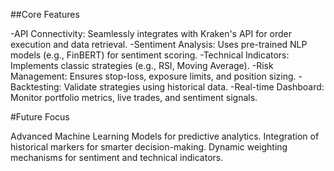 

##Core Features

-API Connectivity: Seamlessly integrates with Kraken's API for order execution and data retrieval.
-Sentiment Analysis: Uses pre-trained NLP models (e.g., FinBERT) for sentiment scoring.
-Technical Indicators: Implements classic strategies (e.g., RSI, Moving Average).
-Risk Management: Ensures stop-loss, exposure limits, and position sizing.
-Backtesting: Validate strategies using historical data.
-Real-time Dashboard: Monitor portfolio metrics, live trades, and sentiment signals.

#Future Focus

Advanced Machine Learning Models for predictive analytics.
Integration of historical markers for smarter decision-making.
Dynamic weighting mechanisms for sentiment and technical indicators.
